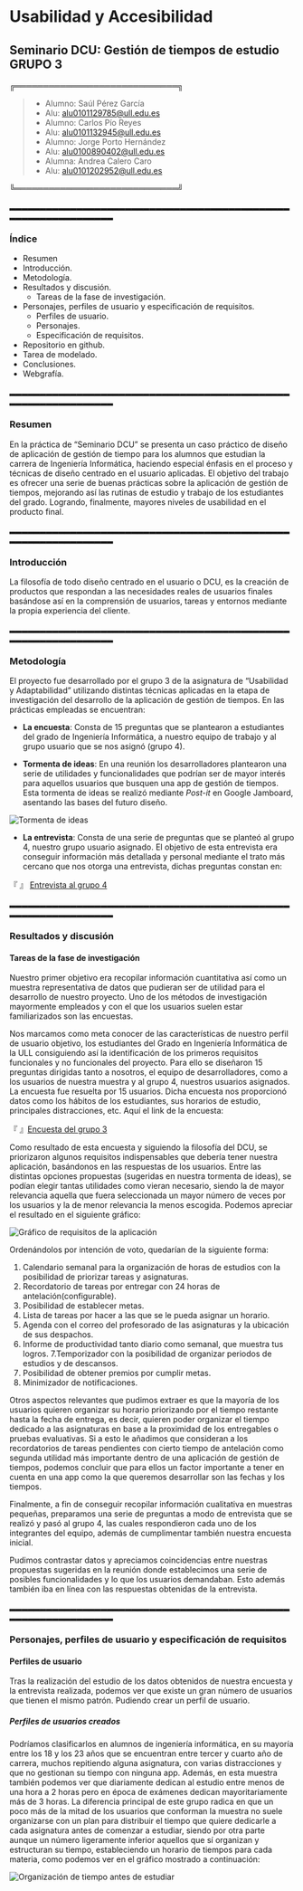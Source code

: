 # Usabilidad y Accesibilidad
## Seminario DCU: Gestión de tiempos de estudio GRUPO 3

╔═════════════════════════════╗

> - Alumno: Saúl Pérez García
> - Alu: [alu0101129785@ull.edu.es](alu0101129785@ull.edu.es)
> - Alumno: Carlos Pío Reyes
> - Alu: [alu0101132945@ull.edu.es](alu0101132945@ull.edu.es)
> - Alumno: Jorge Porto Hernández
> - Alu: [alu0100890402@ull.edu.es](alu0100890402@ull.edu.es)
> - Alumna: Andrea Calero Caro
> - Alu: [alu0101202952@ull.edu.es](alu0101202952@ull.edu.es)

╚═════════════════════════════╝


▂▂▂▂▂▂▂▂▂▂▂▂▂▂▂▂▂▂▂▂▂▂▂▂▂▂▂▂▂▂▂▂▂▂▂▂▂▂▂▂▂▂▂▂▂▂▂▂▂▂▂▂▂▂▂▂▂▂▂▂▂▂▂


### Índice

- Resumen	
- Introducción.	
- Metodología.	
- Resultados y discusión.
  - Tareas de la fase de investigación.	
- Personajes, perfiles de usuario y especificación de requisitos.	
  - Perfiles de usuario.
  - Personajes.
  - Especificación de requisitos. 
- Repositorio en github.	
- Tarea de modelado.	
- Conclusiones.	
- Webgrafía.	


▂▂▂▂▂▂▂▂▂▂▂▂▂▂▂▂▂▂▂▂▂▂▂▂▂▂▂▂▂▂▂▂▂▂▂▂▂▂▂▂▂▂▂▂▂▂▂▂▂▂▂▂▂▂▂▂▂▂▂▂▂▂▂


### Resumen


En la práctica de “Seminario DCU” se presenta un caso práctico de diseño de aplicación de gestión de tiempo para los alumnos que estudian la carrera de Ingeniería Informática, haciendo especial énfasis en el proceso y técnicas de diseño centrado en el usuario aplicadas. El objetivo del trabajo es ofrecer una serie de buenas prácticas sobre la aplicación de gestión de tiempos, mejorando así las rutinas de estudio y trabajo de los estudiantes del grado. Logrando, finalmente, mayores niveles de usabilidad en el producto final.


▂▂▂▂▂▂▂▂▂▂▂▂▂▂▂▂▂▂▂▂▂▂▂▂▂▂▂▂▂▂▂▂▂▂▂▂▂▂▂▂▂▂▂▂▂▂▂▂▂▂▂▂▂▂▂▂▂▂▂▂▂▂▂


### Introducción

La filosofía de todo diseño centrado en el usuario o DCU, es la creación de productos que respondan a las necesidades reales de usuarios finales basándose así en la comprensión de usuarios, tareas y entornos mediante la propia experiencia del cliente. 



▂▂▂▂▂▂▂▂▂▂▂▂▂▂▂▂▂▂▂▂▂▂▂▂▂▂▂▂▂▂▂▂▂▂▂▂▂▂▂▂▂▂▂▂▂▂▂▂▂▂▂▂▂▂▂▂▂▂▂▂▂▂▂


### Metodología

El proyecto fue desarrollado por el grupo 3 de la asignatura de “Usabilidad y Adaptabilidad” utilizando distintas técnicas aplicadas en la etapa de investigación del desarrollo de la aplicación de gestión de tiempos. En las prácticas empleadas se encuentran:

- **La encuesta**: Consta de 15 preguntas que se plantearon a estudiantes del grado de Ingeniería Informática, a nuestro equipo de trabajo y al grupo usuario que se nos asignó (grupo 4).

- **Tormenta de ideas**: En una reunión los desarrolladores plantearon una serie de utilidades y funcionalidades que podrían ser de mayor interés para aquellos usuarios que busquen una app de gestión de tiempos. Esta tormenta de ideas se realizó mediante _Post-it_ en Google Jamboard, asentando las bases del futuro diseño.

![Tormenta de ideas](https://i.imgur.com/6UQ8X3z.jpg)

- **La entrevista**: Consta de una serie de preguntas que se planteó al grupo 4, nuestro grupo usuario asignado. El objetivo de esta entrevista era conseguir información más detallada y personal mediante el trato más cercano que nos otorga una entrevista, dichas preguntas constan en:

『 』 [Entrevista al grupo 4](https://drive.google.com/file/d/1BDqCBbbvgyKDMrS5Hr5WdOky66GlRYYI/view)




▂▂▂▂▂▂▂▂▂▂▂▂▂▂▂▂▂▂▂▂▂▂▂▂▂▂▂▂▂▂▂▂▂▂▂▂▂▂▂▂▂▂▂▂▂▂▂▂▂▂▂▂▂▂▂▂▂▂▂▂▂▂▂


### Resultados y discusión

#### Tareas de la fase de investigación

Nuestro primer objetivo era recopilar información cuantitativa así como un muestra representativa de datos que pudieran ser de utilidad para el desarrollo de nuestro proyecto. Uno de los  métodos de investigación mayormente empleados y con el que los usuarios suelen estar familiarizados son las encuestas. 


Nos marcamos como meta conocer de las características de nuestro perfil de usuario objetivo, los estudiantes del Grado en Ingeniería Informática de la ULL consiguiendo así la identificación de los primeros requisitos funcionales y no funcionales del proyecto. Para ello se diseñaron 15 preguntas dirigidas tanto a nosotros, el equipo de desarrolladores, como a los usuarios de nuestra muestra y al grupo 4, nuestros usuarios asignados. La encuesta fue resuelta por 15 usuarios. Dicha encuesta nos proporcionó datos como los hábitos de los estudiantes, sus horarios de estudio, principales distracciones, etc. Aquí el link de la encuesta:

『 』[Encuesta del grupo 3](https://docs.google.com/forms/d/e/1FAIpQLScNKs04vy4j5TirGPHQ0BHtIniO4bEkv-n0DT9UqcUs6bl5PA/viewform)


Como resultado de esta encuesta y siguiendo la filosofía del DCU, se priorizaron algunos requisitos indispensables que debería tener nuestra aplicación, basándonos en las respuestas de los usuarios. Entre las distintas opciones propuestas (sugeridas en nuestra tormenta de ideas), se podían elegir tantas utilidades como vieran necesario, siendo la de mayor relevancia aquella que fuera seleccionada un mayor número de veces por los usuarios y la de menor relevancia la menos escogida. Podemos apreciar el resultado en el siguiente gráfico:

![Gráfico de requisitos de la aplicación](https://i.imgur.com/VGLQTJI.jpg)

Ordenándolos por intención de voto, quedarían de la siguiente forma:

1. Calendario semanal para la organización de horas de estudios con la posibilidad de priorizar tareas y asignaturas.
2. Recordatorio de tareas por entregar con 24 horas de antelación(configurable).
3. Posibilidad de establecer metas.
4. Lista de tareas por hacer a las que se le pueda asignar un horario.
5. Agenda con el correo del profesorado de las asignaturas y la ubicación de sus despachos.
6. Informe de productividad tanto diario como semanal, que muestra tus logros.
7.Temporizador con la posibilidad de organizar periodos de estudios y de descansos.
8. Posibilidad de obtener premios por cumplir metas.
9. Minimizador de notificaciones.

Otros aspectos relevantes que pudimos extraer es que la mayoría de los usuarios quieren organizar su horario priorizando por el tiempo restante hasta la fecha de entrega, es decir, quieren poder organizar el tiempo dedicado a las asignaturas en base a la proximidad de los entregables o pruebas evaluativas. Si a esto le añadimos que consideran a los recordatorios de tareas pendientes con cierto tiempo de antelación como segunda utilidad más importante dentro de una aplicación de gestión de tiempos, podemos concluir que para ellos un factor importante a tener en cuenta en una app como la que queremos desarrollar son las fechas y los tiempos.

Finalmente, a fin de conseguir recopilar información cualitativa en muestras pequeñas, preparamos una serie de preguntas a modo de entrevista que se realizó y pasó al grupo 4, las cuales respondieron cada uno de los integrantes del equipo, además de cumplimentar también nuestra encuesta inicial.

Pudimos contrastar datos y apreciamos coincidencias entre nuestras propuestas sugeridas en la reunión donde establecimos una serie de posibles funcionalidades y lo que los usuarios demandaban. Esto además también iba en línea con las respuestas obtenidas de la entrevista.



▂▂▂▂▂▂▂▂▂▂▂▂▂▂▂▂▂▂▂▂▂▂▂▂▂▂▂▂▂▂▂▂▂▂▂▂▂▂▂▂▂▂▂▂▂▂▂▂▂▂▂▂▂▂▂▂▂▂▂▂▂▂▂


### Personajes, perfiles de usuario y especificación de requisitos

#### Perfiles de usuario

Tras la realización del estudio de los datos obtenidos de nuestra encuesta y la entrevista realizada, podemos ver que existe un gran número de usuarios que tienen el mismo patrón. Pudiendo crear un perfil de usuario.

##### Perfiles de usuarios creados

Podríamos clasificarlos en alumnos de ingeniería informática, en su mayoría entre los 18 y los 23 años que se encuentran entre tercer y cuarto año de carrera, muchos repitiendo alguna asignatura, con varias distracciones y que no gestionan su tiempo con ninguna app. Además, en esta muestra también podemos ver que diariamente dedican al estudio entre menos de una hora a 2 horas pero en época de exámenes dedican mayoritariamente más de 3 horas. 
La diferencia principal de este grupo radica en que un poco más de la mitad de los usuarios que conforman la muestra no suele organizarse con un plan para distribuir el tiempo que quiere dedicarle a cada asignatura antes de comenzar a estudiar, siendo por otra parte aunque un número ligeramente inferior aquellos que sí organizan y estructuran su tiempo, estableciendo un horario de tiempos para cada materia, como podemos ver en el gráfico mostrado a continuación:

![Organización de tiempo antes de estudiar](https://i.imgur.com/DvX4EQ6.jpg)
